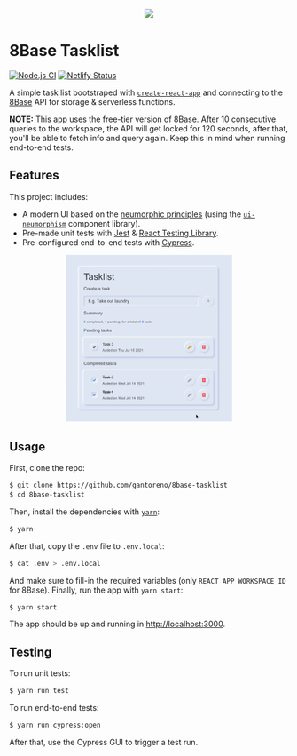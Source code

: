 <p align="center">
  <img src="https://www.teknosassociates.com/wp-content/uploads/2018/05/8base-logo.png" width="400" />
</p>

# 8Base Tasklist

[![Node.js CI](https://github.com/gantoreno/8base-tasklist/actions/workflows/node.js.yml/badge.svg)](https://github.com/gantoreno/8base-tasklist/actions/workflows/node.js.yml) [![Netlify Status](https://api.netlify.com/api/v1/badges/551c5531-9df7-4dbf-8447-e7414eeeb01e/deploy-status)](https://app.netlify.com/sites/8base-tasklist/deploys)

A simple task list bootstraped with [`create-react-app`](https://github.com/facebook/create-react-app) and connecting to the [8Base](https://www.8base.com/) API for storage & serverless functions.

**NOTE:** This app uses the free-tier version of 8Base. After 10 consecutive queries to the workspace, the API will get locked for 120 seconds, after that, you'll be able to fetch info and query again. Keep this in mind when running end-to-end tests.

## Features

This project includes:

- A modern UI based on the [neumorphic principles](https://www.justinmind.com/blog/neumorphism-ui/) (using the [`ui-neumorphism`](https://akaspanion.github.io/ui-neumorphism/) component library).
- Pre-made unit tests with [Jest](https://jestjs.io/) & [React Testing Library](react-testing-library).
- Pre-configured end-to-end tests with [Cypress](https://www.cypress.io/).

<p align="center">
  <img src=".github/8base-tasklist.gif" width="300" />
</p>

## Usage

First, clone the repo:

```sh
$ git clone https://github.com/gantoreno/8base-tasklist
$ cd 8base-tasklist
```

Then, install the dependencies with [`yarn`](https://yarnpkg.com/):

```sh
$ yarn
```

After that, copy the `.env` file to `.env.local`:

```sh
$ cat .env > .env.local
```

And make sure to fill-in the required variables (only `REACT_APP_WORKSPACE_ID` for 8Base). Finally, run the app with `yarn start`:

```sh
$ yarn start
```

The app should be up and running in [http://localhost:3000](http://localhost:3000).

## Testing

To run unit tests:

```sh
$ yarn run test
```

To run end-to-end tests:

```sh
$ yarn run cypress:open
```

After that, use the Cypress GUI to trigger a test run.
